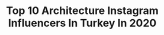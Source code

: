 ---
title: Top 10 Architecture Instagram Influencers In Turkey In 2020
description: >-
  Find top architecture Instagram influencers in Turkey in 2020. Most popular hashtags: #istanbul #architecture #fashion #outfitoftheday.
platform: Instagram
hits: 162
text_top: See the top-rated Instagram influencers on inBeat.
text_bottom: Our database holds 162 Instagram influencers like this in Turkey for you to contact.
profiles:
  - username: "itss.arzu"
    fullname: >-
      Arzu 🦋
    bio: >-
      BAU~ Architecture 🇹🇷🇷🇺🇺🇸 Istanbul 📍
    location: "Turkey"
    followers: 3827
    engagement: 1499
    commentsToLikes: 0.050545
    id: ck9wh2x14w07k0j7876it2q77
    verified: false
    hashtags: "#bebek, #istanbul, #hope, #cumhuriyetbayram"
  - username: "ola632"
    fullname: >-
      O L A ♡ علا
    bio: >-
      ▶️ Youtube +12K : Ola’s Details تفاصيل علا 🦋 simple yet fullest lifestyle حسابي للنباتات @ola.s.garden 🌿 📐 İÜ / Landscape Architecture
    location: "Turkey"
    followers: 3931
    engagement: 1230
    commentsToLikes: 0.103653
    id: ckap63mf4e8zb0i78yt2txqyr
    verified: false
    hashtags: "#photoshoots, #beachphotoshoot, #photomodel, #happytimes"
  - username: "ezgimut"
    fullname: >-
      Ezgi Mut
    bio: >-
      Λrchitect┊Interior Λrchitect • Double major For #Architecture ★ #Travel ★ #Design • #istanbul
    location: "Turkey"
    followers: 5023
    engagement: 1464
    commentsToLikes: 0.031146
    id: ck9we8cxuj3vf0j78arc1bnec
    verified: false
    hashtags: "#photography, #ootdfashion, #instagram, #fashion"
  - username: "ugurtalas"
    fullname: >-
      Uğur Talaş
    bio: >-
      (Mostly Lights) Travel and Architecture Photography İstanbul
    location: "Turkey"
    followers: 7531
    engagement: 842
    commentsToLikes: 0.036153
    id: ck14gzf4l7s4p0i19wwa049rs
    verified: false
    hashtags: "#hurriyetseyahat, #istanbul, #gezginler, #streetlights"
  - username: "esen.matras"
    fullname: >-
      Esen Milan Matraş
    bio: >-
      @suil.go.suil BAU | Interior Architecture & Env. Design Based in Istanbul / Turkey PR: Esen.matras@gmail.com
    location: "Turkey"
    followers: 16457
    engagement: 496
    commentsToLikes: 0.020122
    id: ck9wfsfzlqc1v0j78detdpo1c
    verified: false
    hashtags: "#fashionista, #mirrorselfie, #ootdfashion, #streetfashion"
  - username: "jamesfgoldstein"
    fullname: >-
      James F. Goldstein
    bio: >-
      Fashion. Basketball. Architecture.
    location: "Turkey"
    followers: 98694
    engagement: 117
    commentsToLikes: 0.025039
    id: ck5bu6l6xh8wo0i11odl665ls
    verified: true
    hashtags: "#throwbackthursday, #flashback, #goldsteinresidence, #regram"
  - username: "blogging2girl"
    fullname: >-
      Gökçe's Wonderland
    bio: >-
      🌾LİFESTYLE •books •beauty •travel •nail •makeup 🙋🏻‍♀️ Architecture & Designer #gökçeninkitapönerisi
    location: "Turkey"
    followers: 27130
    engagement: 322
    commentsToLikes: 0.037390
    id: ck14gp0da6bq50i19vqwr2h1l
    verified: false
    hashtags: "#avonkatalog, #avon, #motivationalquotes, #motto"
  - username: "yesilodak"
    fullname: >-
      Yeşil Odak
    bio: >-
      🏡Geleceği Yeşil Tasarla #yeşilmimarlık #mimari #yeşilmimari #tasarım #architecture #greenarchitecture #design #greendesign #yeşiltatil #yeşilbina
    location: "Turkey"
    followers: 44524
    engagement: 110
    commentsToLikes: 0.018105
    id: ck9h9n2g994y40j78b4pkbsrl
    verified: false
    hashtags: "#architect, #saturday, #1may, #ev"
  - username: "busraisikcimimarlik"
    fullname: >-
      BUSRA ISIKCI MİMARLİK
    bio: >-
      Busra MALÇOK Mimari,İç mimarı proje uygulama-Konsept Danışmanlığı-ÇELİK YAPILAR|| ARCHITECTURE || INTERIORS || PRODUCT DESIGN busraisikci@gmail.com 📩
    location: "Turkey"
    followers: 15540
    engagement: 275
    commentsToLikes: 0.005162
    id: ck0u70g2v3jiq0i194xrmt00w
    verified: false
    hashtags: ""
  - username: "arkitera"
    fullname: >-
      Arkitera
    bio: >-
      Türkiye'nin #mimarlik Yayını. Follow #arkitera #architecture #mimar #turkisharchitects #design #interiordesign
    location: "Turkey"
    followers: 100545
    engagement: 105
    commentsToLikes: 0.004758
    id: ck5qahtgfgh1f0i11297whpfj
    verified: false
    hashtags: "#eskiz, #sketch, #titanyum, #architettura"
---